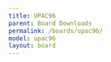 ```yaml
---
title: UPAC96
parent: Board Downloads
permalink: /boards/upac96/
model: upac96
layout: board
---
```

